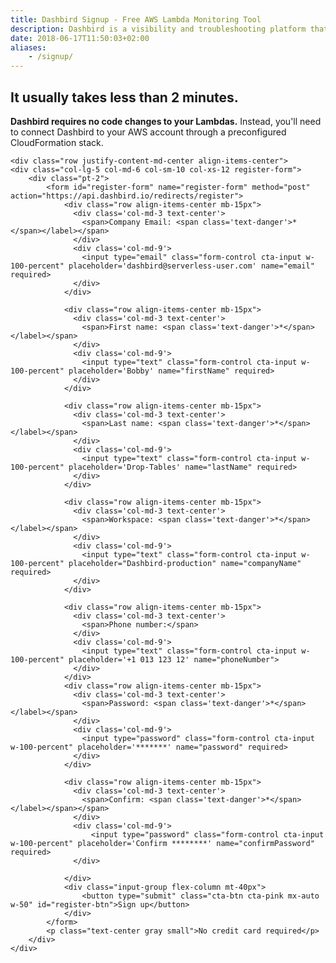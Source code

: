 ```yaml
---
title: Dashbird Signup - Free AWS Lambda Monitoring Tool
description: Dashbird is a visibility and troubleshooting platform that makes sense of all parts of serverless. It covers AWS Lambda, API Gateway, AWS X-Ray and doesn't require any code changes for the use.
date: 2018-06-17T11:50:03+02:00
aliases:
    - /signup/
---
```


<script>
  const sig = document
    .querySelectorAll('.sign-up')

  sig.forEach(function (el) {
    el.classList.add('active')
  })

    // .classList
</script>

<section class="container-fluid dark-bg pt-5 pb-5">
    <div style='max-width: 600px;' class='align-center mx-auto'>
      <h2 class="text-center pb-1"><span class="h4 underlined">It usually takes <b>less than 2 minutes</b>.</span></h2>
      <p><b>Dashbird requires no code changes to your Lambdas.</b> Instead, you'll need to connect Dashbird to your AWS account through a preconfigured CloudFormation stack.</p>
    </div>
    
    <div class="row justify-content-md-center align-items-center">
    <div class="col-lg-5 col-md-6 col-sm-10 col-xs-12 register-form">
        <div class="pt-2">
            <form id="register-form" name="register-form" method="post" action="https://api.dashbird.io/redirects/register">
                <div class="row align-items-center mb-15px">
                  <div class='col-md-3 text-center'>
                    <span>Company Email: <span class='text-danger'>*</span></label></span>
                  </div>
                  <div class='col-md-9'>
                    <input type="email" class="form-control cta-input w-100-percent" placeholder='dashbird@serverless-user.com' name="email" required>
                  </div>
                </div>

                <div class="row align-items-center mb-15px">
                  <div class='col-md-3 text-center'>
                    <span>First name: <span class='text-danger'>*</span></label></span>
                  </div>
                  <div class='col-md-9'>
                    <input type="text" class="form-control cta-input w-100-percent" placeholder='Bobby' name="firstName" required>
                  </div>
                </div>

                <div class="row align-items-center mb-15px">
                  <div class='col-md-3 text-center'>
                    <span>Last name: <span class='text-danger'>*</span></label></span>
                  </div>
                  <div class='col-md-9'>
                    <input type="text" class="form-control cta-input w-100-percent" placeholder='Drop-Tables' name="lastName" required>
                  </div>
                </div>

                <div class="row align-items-center mb-15px">
                  <div class='col-md-3 text-center'>
                    <span>Workspace: <span class='text-danger'>*</span></label></span>
                  </div>
                  <div class='col-md-9'>
                    <input type="text" class="form-control cta-input w-100-percent" placeholder="Dashbird-production" name="companyName" required>
                  </div>
                </div>

                <div class="row align-items-center mb-15px">
                  <div class='col-md-3 text-center'>
                    <span>Phone number:</span>
                  </div>
                  <div class='col-md-9'>
                    <input type="text" class="form-control cta-input w-100-percent" placeholder='+1 013 123 12' name="phoneNumber">
                  </div>
                </div>
                <div class="row align-items-center mb-15px">
                  <div class='col-md-3 text-center'>
                    <span>Password: <span class='text-danger'>*</span></label></span>
                  </div>
                  <div class='col-md-9'>
                    <input type="password" class="form-control cta-input w-100-percent" placeholder='*******' name="password" required>
                  </div>
                </div>

                <div class="row align-items-center mb-15px">
                  <div class='col-md-3 text-center'>
                    <span>Confirm: <span class='text-danger'>*</span></label></span></span>
                  </div>
                  <div class='col-md-9'>
                      <input type="password" class="form-control cta-input w-100-percent" placeholder='Confirm ********' name="confirmPassword" required>
                  </div>
                    
                </div>
                <div class="input-group flex-column mt-40px"> 
                    <button type="submit" class="cta-btn cta-pink mx-auto w-50" id="register-btn">Sign up</button>
                </div>
            </form>
            <p class="text-center gray small">No credit card required</p>
        </div>
    </div>
  </div>
</section>

<script>
  fbq('track', 'ViewContent', {
    content_ids: 'register',
  });
</script>
